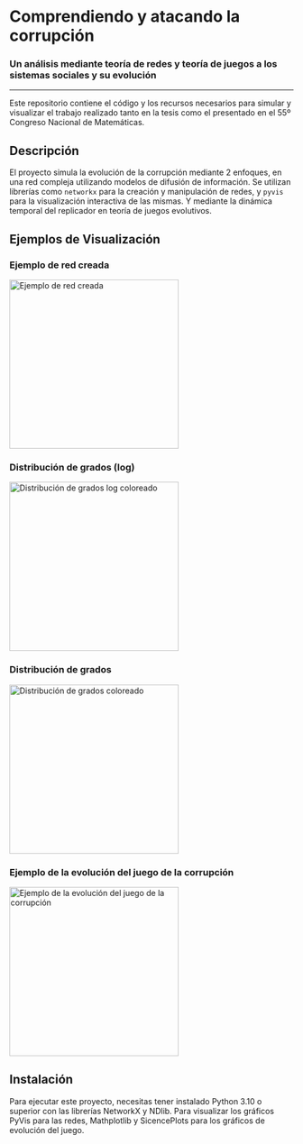 # Comprendiendo y atacando la corrupción 
### Un análisis mediante teoría de redes y teoría de juegos a los sistemas sociales y su evolución

---

Este repositorio contiene el código y los recursos necesarios para simular y visualizar el trabajo realizado tanto en la tesis como el presentado en el 55º Congreso Nacional de Matemáticas.

## Descripción

El proyecto simula la evolución de la corrupción mediante 2 enfoques, en una red compleja utilizando modelos de difusión de información. Se utilizan librerías como `networkx` para la creación y manipulación de redes, y `pyvis` para la visualización interactiva de las mismas.
Y mediante la dinámica temporal del replicador en teoría de juegos evolutivos.

## Ejemplos de Visualización

### Ejemplo de red creada
<img src="https://github.com/user-attachments/assets/4834ab25-f096-4afa-802d-eacd6161b5dd" alt="Ejemplo de red creada" width="300"/>

### Distribución de grados (log)
<img src="https://github.com/user-attachments/assets/e28c2f97-d5b5-4ae9-bd1f-8530cb6f1507" alt="Distribución de grados log coloreado" width="300"/>

### Distribución de grados 
<img src="https://github.com/user-attachments/assets/19a9d1ab-cf0e-42ef-8375-2e9d85bc3a3b" alt="Distribución de grados coloreado" width="300"/>

### Ejemplo de la evolución del juego de la corrupción
<img src="https://github.com/user-attachments/assets/9686cc3f-7920-43ce-9795-d595c35ed8b5" alt="Ejemplo de la evolución del juego de la corrupción" width="300"/>

## Instalación

Para ejecutar este proyecto, necesitas tener instalado Python 3.10 o superior con las librerías NetworkX y NDlib.
Para visualizar los gráficos PyVis para las redes, Mathplotlib y SicencePlots para los gráficos de evolución del juego.
